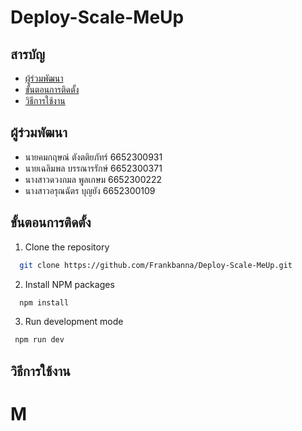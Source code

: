 # Deploy-Scale-MeUp



## สารบัญ
  - [ผู้ร่วมพัฒนา](#%E0%B8%9C%E0%B8%B9%E0%B9%89%E0%B8%A3%E0%B9%88%E0%B8%A7%E0%B8%A1%E0%B8%9E%E0%B8%B1%E0%B8%92%E0%B8%99%E0%B8%B2)
 - [ขั้นตอนการติดตั้ง](#%E0%B8%82%E0%B8%B1%E0%B9%89%E0%B8%99%E0%B8%95%E0%B8%AD%E0%B8%99%E0%B8%81%E0%B8%B2%E0%B8%A3%E0%B8%95%E0%B8%B4%E0%B8%94%E0%B8%95%E0%B8%B1%E0%B9%89%E0%B8%87) 
 - [วิธีการใช้งาน](#%E0%B8%A7%E0%B8%B4%E0%B8%98%E0%B8%B5%E0%B8%81%E0%B8%B2%E0%B8%A3%E0%B9%83%E0%B8%8A%E0%B9%89%E0%B8%87%E0%B8%B2%E0%B8%99)


## ผู้ร่วมพัฒนา

 - นายคมกฤษณ์   ตังตติยภัทร์  6652300931
 - นายเฉลิมพล     บรรณารรักษ์ 6652300371
 - นางสาวดวงกมล   พูลเกษม 6652300222
 - นางสาวอรุณฉัตร  บุญยัง 6652300109

## ขั้นตอนการติดตั้ง 
1. Clone the repository
```bash
  git clone https://github.com/Frankbanna/Deploy-Scale-MeUp.git
```
2.  Install NPM packages
    
  ```bash
    npm install
```
3. Run development mode
    
  ```bash
   npm run dev 
```



## วิธีการใช้งาน


# M

